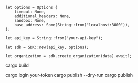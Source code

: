 ```
let options = Options {
    timeout: None,
    additional_headers: None,
    sandbox: None,
    base_address: Some(String::from("localhost:3000")),
};

let api_key = String::from("your-api-key");

let sdk = SDK::new(api_key, options);

let organization = sdk.create_organization(data).await?;

```
cargo build

cargo login your-token
cargo publish --dry-run
cargo publish